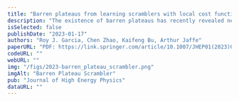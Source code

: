 ```yaml
---
title: "Barren plateaus from learning scramblers with local cost functions"
description: "The existence of barren plateaus has recently revealed new training challenges in quantum machine learning (QML). Uncovering the mechanisms behind barren plateaus is essential in understanding the scope of problems that QML can efficiently tackle. Barren plateaus have recently been shown to exist when learning global properties of random unitaries, which is relevant when learning black hole dynamics. Establishing whether local cost functions can circumvent these barren plateaus is pertinent if we hope to apply QML to quantum many-body systems. We prove a no-go theorem showing that local cost functions encounter barren plateaus in learning random unitary properties."
isSelected: false
publishDate: "2023-01-17"
authors: "Roy J. Garcia, Chen Zhao, Kaifeng Bu, Arthur Jaffe"
paperURL: "PDF: https://link.springer.com/article/10.1007/JHEP01(2023)090"
codeURL: ""
webURL: ""
img: "/figs/2023-barren_plateau_scrambler.png"
imgAlt: "Barren Plateau Scrambler"
pub: "Journal of High Energy Physics"
dataURL: ""
---
```

